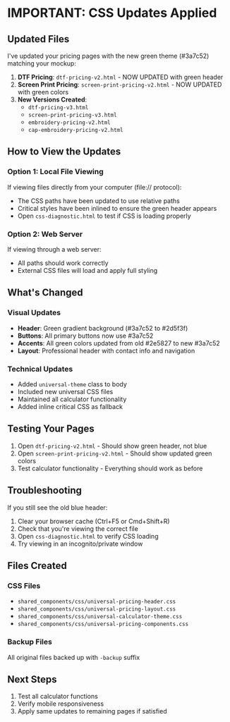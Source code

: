 # IMPORTANT: CSS Updates Applied

## Updated Files
I've updated your pricing pages with the new green theme (#3a7c52) matching your mockup:

1. **DTF Pricing**: `dtf-pricing-v2.html` - NOW UPDATED with green header
2. **Screen Print Pricing**: `screen-print-pricing-v2.html` - NOW UPDATED with green colors
3. **New Versions Created**: 
   - `dtf-pricing-v3.html`
   - `screen-print-pricing-v3.html`
   - `embroidery-pricing-v2.html`
   - `cap-embroidery-pricing-v2.html`

## How to View the Updates

### Option 1: Local File Viewing
If viewing files directly from your computer (file:// protocol):
- The CSS paths have been updated to use relative paths
- Critical styles have been inlined to ensure the green header appears
- Open `css-diagnostic.html` to test if CSS is loading properly

### Option 2: Web Server
If viewing through a web server:
- All paths should work correctly
- External CSS files will load and apply full styling

## What's Changed

### Visual Updates
- **Header**: Green gradient background (#3a7c52 to #2d5f3f)
- **Buttons**: All primary buttons now use #3a7c52
- **Accents**: All green colors updated from old #2e5827 to new #3a7c52
- **Layout**: Professional header with contact info and navigation

### Technical Updates
- Added `universal-theme` class to body
- Included new universal CSS files
- Maintained all calculator functionality
- Added inline critical CSS as fallback

## Testing Your Pages

1. Open `dtf-pricing-v2.html` - Should show green header, not blue
2. Open `screen-print-pricing-v2.html` - Should show updated green colors
3. Test calculator functionality - Everything should work as before

## Troubleshooting

If you still see the old blue header:
1. Clear your browser cache (Ctrl+F5 or Cmd+Shift+R)
2. Check that you're viewing the correct file
3. Open `css-diagnostic.html` to verify CSS loading
4. Try viewing in an incognito/private window

## Files Created

### CSS Files
- `shared_components/css/universal-pricing-header.css`
- `shared_components/css/universal-pricing-layout.css`
- `shared_components/css/universal-calculator-theme.css`
- `shared_components/css/universal-pricing-components.css`

### Backup Files
All original files backed up with `-backup` suffix

## Next Steps
1. Test all calculator functions
2. Verify mobile responsiveness
3. Apply same updates to remaining pages if satisfied